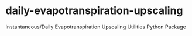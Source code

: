 # daily-evapotranspiration-upscaling
Instantaneous/Daily Evapotranspiration Upscaling Utilities Python Package
